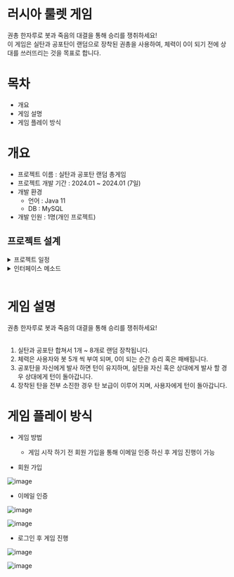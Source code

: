 # 러시아 룰렛 게임
권총 한자루로 봇과 죽음의 대결을 통해 승리를 쟁취하세요! <br>
이 게임은 실탄과 공포탄이 랜덤으로 장착된 권총을 사용하여, 체력이 0이 되기 전에 상대를 쓰러뜨리는 것을 목표로 합니다.

# 목차
* 개요
* 게임 설명
* 게임 플레이 방식


# 개요
* 프로젝트 이름 : 실탄과 공포탄 랜덤 총게임
* 프로젝트 개발 기간 : 2024.01 ~ 2024.01 (7일)
* 개발 환경
  * 언어 : Java 11
  * DB : MySQL
* 개발 인원 : 1명(개인 프로젝트)

## 프로젝트 설계

<details>
    <summary>프로젝트 일정</summary>

![image](https://github.com/koyuhjkl123/RussianRoulette/assets/94844952/a58e03f1-a049-412e-8025-d684262d21e4)

</details>
 
<details>
    <summary>인터페이스 메소드</summary>

```java
public interface UserAdmin {
	
//	유저 사용 메뉴바
	default public void UserMenubar() {};
//	비회원 로그인
	default public void UserNonMemberLogin(String key, String name) {};
//	비회원 로그인 Info
	default public void UserNonMemberInfo() {};
//  비회원 로그인 체크
	
//	유저 회원가입
	default public void UserRegister() {}; // 완료
//	유저 로그인
	default public void UserLogin() {};
//	유저 아이디 찾기
	default public void UserIdSelect() {};
//	유저 비밀번호 찾기
	default public void UserPwdSelect() {};
//	로그인 정보 변경 
	default public void UserUpdateLoginInfo() {};
//	유저 로그인 표시 구현
	default public void UserLoginInfo(String id, String pw) {};
//	유저 회원가입 시 중복 검사
	default public Boolean UserRegisterIs(String userid) {return false;};
//	유저 회원가입 시 이메일 중복 검사
	default public Boolean UserRegisteremail(String email) {return false;};
//	유저 남자, 여자 확인
	default public Boolean UserGenders(String gender) {return false;};
//	랜덤 10자리 숫자를 생성
	default public String generateRandomKey() {return "";};
//	연락처 하이픈(-) 양식에 맞게 설정
	default public String formatPhoneNumber(String phoneNumber) {return "";};
//	생년월일 양식 맞게 설정
	default public String formatBirth(String birth) {return "";};
//	유저가 게임을 시작하는 메서드
	default public void UserBollet(String user_id) {};
//	유저가 사용하는 턴
	default public void UserBollets(String user_name) {};
	
//	관리자 

//	이메일
	default public void AdminEmail(String email) {};
//	관리자 메일로 사용자에게 인증메일 발송
	default public void SendEmail(String user_email, String email_title, String email_body, String admin_email,
			String admin_email_pwd, String email_server_host, String email_server_port) {};
	// 사용자에게 이메일 발송 시 인증코드 6자리 생성하는 메서드 
	default public String GenerateVerificationCode() {return "";};
//	유저가 로그인 후 로그인 상태를 true 변환
	default public void UserApprovalStatus() {};
	
//  관리자 러시안 룰렛
	default public void AdminRussianRoulett(String user_name) {};
//	총알(실탄, 공포탄) 생성
	default public void AdminBullets(Map<String, Integer> buttles) {};
//	총알 실탄, 공포탄 반환
	default public String AdminBulletType() {return "";};
//	실탄, 공포탄 반환되는 문자열에 따라 발포 메서드
	default public void AdminUseBullet(String bullet) {};
//  봇이 턴 제어
	default public void AdminBotTurn(String user_name) {};
//	봇이 공격하는 제어 메서드
	default public void AdminBotAttack(String user, String bot) {};
//	사용자 및 봇 승패
	default public int AdminWinLoss(int user_health,int bot_health) {return 0;};
	
	
}

```

</details>
<br>

# 게임 설명
권총 한자루로 봇과 죽음의 대결을 통해 승리를 쟁취하세요! <br>
<br>

1. 실탄과 공포탄 합쳐서 1개 ~ 8개로 랜덤 장착됩니다. <br>
2. 체력은 사용자와 봇 5개 씩 부여 되며, 0이 되는 순간 승리 혹은 패배됩니다. <br>
3. 공포탄을 자신에게 발사 하면 턴이 유지하며, 실탄을 자신 혹은 상대에게 발사 할 경우 상대에게 턴이 돌아갑니다. <br>
4. 장착된 탄을 전부 소진한 경우 탄 보급이 이루어 지며, 사용자에게 턴이 돌아갑니다. <br>

# 게임 플레이 방식
* 게임 방법
  * 게임 시작 하기 전 회원 가입을 통해 이메일 인증 하신 후 게임 진행이 가능

* 회원 가입

![image](https://github.com/koyuhjkl123/RussianRoulette/assets/94844952/f9c5e944-d3f2-48b7-b2d1-c7e68af4d7c2)

* 이메일 인증

![image](https://github.com/koyuhjkl123/RussianRoulette/assets/94844952/5f0cbb92-bc59-462f-a879-1e50c38d420e)
<br>

![image](https://github.com/koyuhjkl123/RussianRoulette/assets/94844952/8a8ad9da-fe6e-43c7-8e38-d5e43e6c3a88)
<br>

* 로그인 후 게임 진행

![image](https://github.com/koyuhjkl123/RussianRoulette/assets/94844952/b26fb648-e4f7-4451-b457-56fc50b59208)
<br>

![image](https://github.com/koyuhjkl123/RussianRoulette/assets/94844952/cffe3f41-d3b9-4082-86e5-1bc99b4f3c13)



